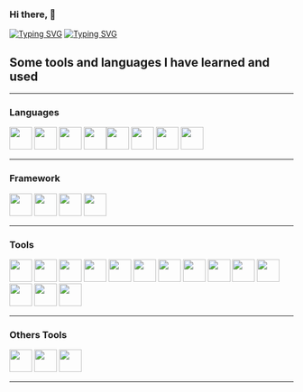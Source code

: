 ### Hi there, 👋


[![Typing SVG](https://readme-typing-svg.demolab.com?font=Fira+Code&size=10&duration=500&pause=1&color=04F736&multiline=true&repeat=false&random=false&width=1000&height=180&lines=..%2F%24%24%24%24%24%24..%2F%24%24%24%24%24%24.%2F%24%24%24%24%24%24%24%24.%2F%24%24...%2F%24%24.%2F%24%24...%2F%24%24.%2F%24%24%24%24%24%24%24.;.%2F%24%24__..%24%24%7C_..%24%24_%2F%7C__..%24%24__%2F%7C.%24%24..%7C.%24%24%7C.%24%24..%7C.%24%24%7C.%24%24__.+%24%24;%7C.%24%24.%5C__%2F...%7C.%24%24.....%7C.%24%24...%7C.%24%24..%7C.%24%24%7C.%24%24..%7C.%24%24%7C.%24%24..%5C.%24%24;%7C.%24%24.%2F%24%24%24%24..%7C.%24%24.....%7C.%24%24...%7C.%24%24%24%24%24%24%24%24%7C.%24%24..%7C.%24%24%7C.%24%24%24%24%24%24%24.;%7C.%24%24%7C_..%24%24..%7C.%24%24.....%7C.%24%24...%7C.%24%24__..%24%24%7C.%24%24..%7C.%24%24%7C.%24%24__..%24%24;%7C.%24%24..%5C.%24%24..%7C.%24%24.....%7C.%24%24...%7C.%24%24..%7C.%24%24%7C.%24%24..%7C.%24%24%7C.%24%24..%5C.%24%24;%7C..%24%24%24%24%24%24%2F.%2F%24%24%24%24%24%24...%7C.%24%24...%7C.%24%24..%7C.%24%24%7C..%24%24%24%24%24%24%2F%7C.%24%24%24%24%24%24%24%2F;.%5C______%2F.%7C______%2F...%7C__%2F...%7C__%2F..%7C__%2F.%5C______%2F.%7C_______%2F+)](https://git.io/typing-svg)
[![Typing SVG](https://readme-typing-svg.demolab.com?font=Fira+Code&pause=2000&color=2CF77E&random=false&width=435&lines=Hi%2C+It's+Marc+developer+Frontend;I+like+also+the+Backend)](https://git.io/typing-svg)


## Some tools and languages I have learned and used
______________________________________
### Languages

<img width="40px" src="https://cdn.jsdelivr.net/gh/devicons/devicon@latest/icons/javascript/javascript-original.svg" />          <img width="40px" src="https://cdn.jsdelivr.net/gh/devicons/devicon@latest/icons/php/php-original.svg" />          <img width="40px" src="https://cdn.jsdelivr.net/gh/devicons/devicon@latest/icons/python/python-original.svg" />          <img width="40px" src="https://cdn.jsdelivr.net/gh/devicons/devicon@latest/icons/java/java-original-wordmark.svg" /><img width="40px" src="https://cdn.jsdelivr.net/gh/devicons/devicon@latest/icons/html5/html5-original-wordmark.svg" />          <img width="40px" src="https://cdn.jsdelivr.net/gh/devicons/devicon@latest/icons/css3/css3-original-wordmark.svg" />          <img width="40px" src="https://cdn.jsdelivr.net/gh/devicons/devicon@latest/icons/mysql/mysql-original-wordmark.svg" />          <img width="40px" src="https://cdn.jsdelivr.net/gh/devicons/devicon@latest/icons/git/git-original.svg" />

_______________________________________
### Framework

<img width="40px" src="https://cdn.jsdelivr.net/gh/devicons/devicon@latest/icons/bootstrap/bootstrap-original-wordmark.svg" />          <img width="40px" src="https://cdn.jsdelivr.net/gh/devicons/devicon@latest/icons/vuejs/vuejs-original-wordmark.svg" />          <img width="40px" src="https://cdn.jsdelivr.net/gh/devicons/devicon@latest/icons/laravel/laravel-original-wordmark.svg" />          <img width="40px" src="https://cdn.jsdelivr.net/gh/devicons/devicon@latest/icons/spring/spring-original-wordmark.svg" />

_______________________________________
### Tools

<img width="40px" src="https://cdn.jsdelivr.net/gh/devicons/devicon@latest/icons/webstorm/webstorm-original.svg" />          <img width="40px" src="https://cdn.jsdelivr.net/gh/devicons/devicon@latest/icons/phpstorm/phpstorm-original.svg" />          <img  width="40px" src="https://cdn.jsdelivr.net/gh/devicons/devicon@latest/icons/vscode/vscode-original-wordmark.svg" />          <img width="40px" src="https://cdn.jsdelivr.net/gh/devicons/devicon@latest/icons/postman/postman-original.svg" />          <img width="40px" src="https://cdn.jsdelivr.net/gh/devicons/devicon@latest/icons/insomnia/insomnia-original.svg" />          <img width="40px" src="https://cdn.jsdelivr.net/gh/devicons/devicon@latest/icons/figma/figma-original.svg" />          <img width="40px" src="https://cdn.jsdelivr.net/gh/devicons/devicon@latest/icons/mariadb/mariadb-original-wordmark.svg" />          <img width="40px" src="https://cdn.jsdelivr.net/gh/devicons/devicon@latest/icons/vim/vim-original.svg" />      <img width="40px" src="https://cdn.jsdelivr.net/gh/devicons/devicon@latest/icons/nginx/nginx-original.svg" />          <img width="40px" src="https://cdn.jsdelivr.net/gh/devicons/devicon@latest/icons/npm/npm-original-wordmark.svg" />          <img width="40px" src="https://cdn.jsdelivr.net/gh/devicons/devicon@latest/icons/powershell/powershell-original.svg" />         <img width="40px" src="https://cdn.jsdelivr.net/gh/devicons/devicon@latest/icons/github/github-original.svg" />        <img width="40px" src="https://cdn.jsdelivr.net/gh/devicons/devicon@latest/icons/gitlab/gitlab-original.svg" />    <img width="40px" src="https://cdn.jsdelivr.net/gh/devicons/devicon@latest/icons/composer/composer-original.svg" />



________________________________________
### Others Tools

<img width="40px" src="https://cdn.jsdelivr.net/gh/devicons/devicon@latest/icons/slack/slack-original.svg" />          <img width="40px" src="https://cdn.jsdelivr.net/gh/devicons/devicon@latest/icons/notion/notion-original.svg" />    <img width="40px" src="https://cdn.jsdelivr.net/gh/devicons/devicon@latest/icons/canva/canva-original.svg" />



_________________________________________














          

<!--
**MarcBoillot/MarcBoillot** is a ✨ _special_ ✨ repository because its `README.md` (this file) appears on your GitHub profile.

Here are some ideas to get you started:

- 🔭 I’m currently working on ...
- 🌱 I’m currently learning ...
- 👯 I’m looking to collaborate on ...
- 🤔 I’m looking for help with ...
- 💬 Ask me about ...
- 📫 How to reach me: ...
- 😄 Pronouns: ...
- ⚡ Fun fact: ...
-->
